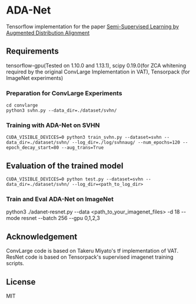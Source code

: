 # ADA-Net
Tensorflow implementation for the paper [Semi-Supervised Learning by Augmented Distribution Alignment](https://arxiv.org/abs/1905.08171)




## Requirements
tensorflow-gpu(Tested on 1.10.0 and 1.13.1), scipy 0.19.0(for ZCA whitening required by the original ConvLarge Implementation in VAT), Tensorpack (for ImageNet experiments)

### Preparation for ConvLarge Experiments

```
cd convlarge
python3 svhn.py --data_dir=./dataset/svhn/
```

### Training with ADA-Net on SVHN

```
CUDA_VISIBLE_DEVICES=0 python3 train_svhn.py --dataset=svhn --data_dir=./dataset/svhn/ --log_dir=./log/svhnaug/ --num_epochs=120 --epoch_decay_start=80 --aug_trans=True
```

## Evaluation of the trained model

```
CUDA_VISIBLE_DEVICES=0 python test.py --dataset=svhn --data_dir=./dataset/svhn/ --log_dir=<path_to_log_dir>
```

### Train and Eval ADA-Net on ImageNet
python3 ./adanet-resnet.py --data <path_to_your_imagenet_files> -d 18  --mode resnet --batch 256 --gpu 0,1,2,3



## Acknowledgement
ConvLarge code is based on Takeru Miyato's tf implementation of VAT. 
ResNet code is based on Tensorpack's supervised imagenet training scripts.

## License
MIT
